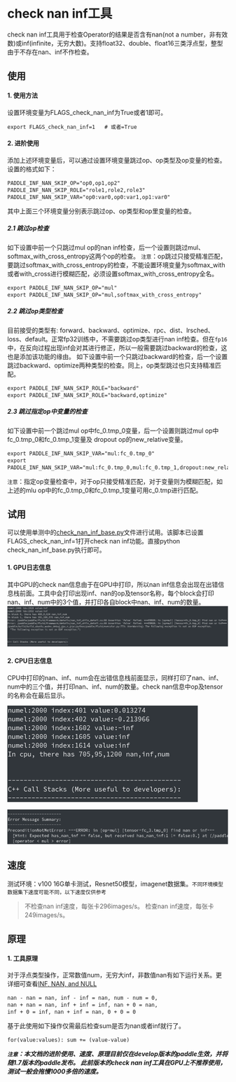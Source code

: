 # check nan inf工具

check nan inf工具用于检查Operator的结果是否含有nan(not a number，非有效数)或inf(infinite，无穷大数)。支持float32、double、float16三类浮点型，整型由于不存在nan、inf不作检查。

## <span id="use">使用</span>

#### 1. 使用方法
设置环境变量为FLAGS_check_nan_inf为True或者1即可。
```
export FLAGS_check_nan_inf=1   # 或者=True
```

#### 2. 进阶使用
添加上述环境变量后，可以通过设置环境变量跳过op、op类型及op变量的检查。设置的格式如下：
```
PADDLE_INF_NAN_SKIP_OP="op0,op1,op2"
PADDLE_INF_NAN_SKIP_ROLE="role1,role2,role3"
PADDLE_INF_NAN_SKIP_VAR="op0:var0,op0:var1,op1:var0"
```
其中上面三个环境变量分别表示跳过op、op类型和op里变量的检查。
##### 2.1 跳过op检查
如下设置中前一个只跳过mul op的nan inf检查，后一个设置则跳过mul、softmax_with_cross_entropy这两个op的检查。
`注意`：op跳过只接受精准匹配，要跳过softmax_with_cross_entropy的检查，不能设置环境变量为softmax_with或者with_cross进行模糊匹配，必须设置softmax_with_cross_entropy全名。
```
export PADDLE_INF_NAN_SKIP_OP="mul"
export PADDLE_INF_NAN_SKIP_OP="mul,softmax_with_cross_entropy"
```
##### 2.2 跳过op类型检查
目前接受的类型有: forward、backward、optimize、rpc、dist、lrsched、loss、default。正常fp32训练中，不需要跳过op类型进行nan inf检查。但在`fp16`中，在反向过程出现inf会对其进行修正，所以一般需要跳过backward的检查，这也是添加该功能的缘由。
如下设置中前一个只跳过backward的检查，后一个设置跳过backward、optimize两种类型的检查。同上，op类型跳过也只支持精准匹配。
```
export PADDLE_INF_NAN_SKIP_ROLE="backward"
export PADDLE_INF_NAN_SKIP_ROLE="backward,optimize"
```
##### 2.3 跳过指定op中变量的检查
如下设置中前一个跳过mul op中fc_0.tmp_0变量，后一个设置则跳过mul op中fc_0.tmp_0和fc_0.tmp_1变量及 dropout op的new_relative变量。
```
export PADDLE_INF_NAN_SKIP_VAR="mul:fc_0.tmp_0"
export PADDLE_INF_NAN_SKIP_VAR="mul:fc_0.tmp_0,mul:fc_0.tmp_1,dropout:new_relative"
```
`注意`：指定op变量检查中，对于op只接受精准匹配，对于变量则为模糊匹配，如上述的mlu op中的fc_0.tmp_0和fc_0.tmp_1变量可用c_0.tmp进行匹配。

## <span id="test">试用</span>
可以使用单测中的[check_nan_inf_base.py](https://github.com/PaddlePaddle/Paddle/blob/develop/python/paddle/fluid/tests/unittests/check_nan_inf_base.py)文件进行试用。该脚本已设置FLAGS_check_nan_inf=1打开check nan inf功能。直接python check_nan_inf_base.py执行即可。
#### 1. GPU日志信息
其中GPU的check nan信息由于在GPU中打印，所以nan inf信息会出现在出错信息栈前面。工具中会打印出现inf、nan的op及tensor名称，每个block会打印nan、inf、num中的3个值，并打印各自block中nan、inf、num的数量。
![gpu_nan_inf.png](check_nan_inf_files/gpu_nan_inf.png)
#### 2. CPU日志信息
CPU中打印的nan、inf、num会在出错信息栈前面显示，同样打印了nan、inf、num中的三个值，并打印nan、inf、num的数量。check nan信息中op及tensor的名称会在最后显示。

![cpu_nan_inf.png](check_nan_inf_files/cpu_nan_inf.png)

![cpu_nan_inf_op_var.png](check_nan_inf_files/cpu_nan_inf_op_var.png)

## <span id="speed">速度</span>
测试环境：v100 16G单卡测试，Resnet50模型，imagenet数据集。`不同环境模型数据集下速度可能不同，以下速度仅供参考`
>不检查nan inf速度，每张卡296images/s。
检查nan inf速度，每张卡249images/s。

## <span id="principle">原理</span>
#### 1. 工具原理
对于浮点类型操作，正常数值num，无穷大inf，非数值nan有如下运行关系。更详细可查看[INF, NAN, and NULL](https://wiki.analytica.com/index.php?title=INF,_NAN,_and_NULL_-_Exception_values&title=INF,_NAN,_and_NULL_-_Exception_values)
```
nan - nan = nan, inf - inf = nan, num - num = 0,
nan + nan = nan, inf + inf = inf, nan + 0 = nan,
inf + 0 = inf, nan + inf = nan, 0 + 0 = 0
```
基于此使用如下操作仅需最后检查sum是否为nan或者inf就行了。
```
for(value:values): sum += (value-value)
```

***`注意`：本文档的进阶使用、速度、原理目前仅在develop版本的paddle生效，并将随1.7版本的paddle发布。
此前版本的check nan inf工具在GPU上不推荐使用，测试一般会拖慢1000多倍的速度。***